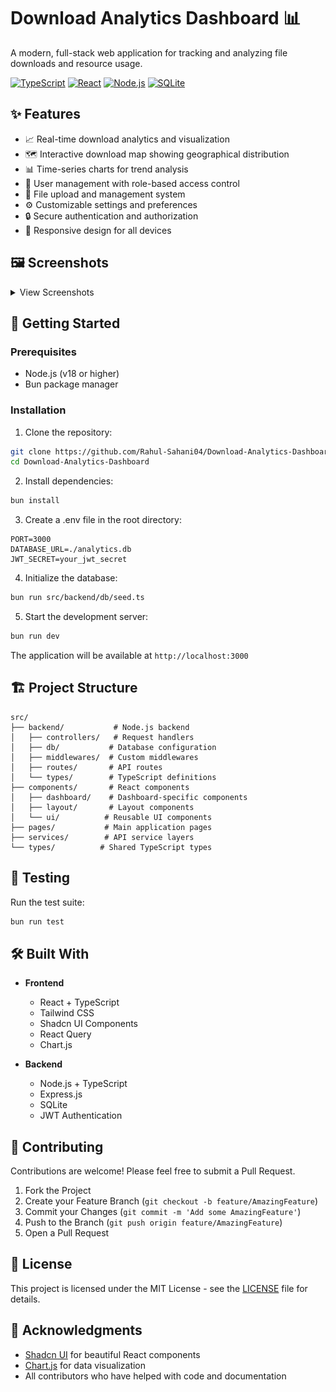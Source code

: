 # Download Analytics Dashboard 📊

A modern, full-stack web application for tracking and analyzing file downloads and resource usage.

<!-- ![Dashboard Preview](./FSDMinorScreenShots/Download-Analytics-Dashboard-1.png) -->

[![TypeScript](https://img.shields.io/badge/TypeScript-007ACC?style=for-the-badge&logo=typescript&logoColor=white)](https://www.typescriptlang.org/)
[![React](https://img.shields.io/badge/React-20232A?style=for-the-badge&logo=react&logoColor=61DAFB)](https://reactjs.org/)
[![Node.js](https://img.shields.io/badge/Node.js-43853D?style=for-the-badge&logo=node.js&logoColor=white)](https://nodejs.org/)
[![SQLite](https://img.shields.io/badge/SQLite-07405E?style=for-the-badge&logo=sqlite&logoColor=white)](https://www.sqlite.org/)

## ✨ Features

- 📈 Real-time download analytics and visualization
- 🗺️ Interactive download map showing geographical distribution
- 📊 Time-series charts for trend analysis
- 👥 User management with role-based access control
- 📁 File upload and management system
- ⚙️ Customizable settings and preferences
- 🔒 Secure authentication and authorization
- 📱 Responsive design for all devices

## 🖼️ Screenshots

<details>
<summary>View Screenshots</summary>

### Dashboard Overview
![Dashboard Overview](./FSDMinorScreenShots/Download-Analytics-Dashboard-2.png)

### User Management
![User Management](./FSDMinorScreenShots/Download-Analytics-Dashboard-3.png)

### Resource Analytics
![Resource Analytics](./FSDMinorScreenShots/Download-Analytics-Dashboard-4.png)

### Settings Panel
![Settings Panel](./FSDMinorScreenShots/Download-Analytics-Dashboard-5.png)

</details>

## 🚀 Getting Started

### Prerequisites

- Node.js (v18 or higher)
- Bun package manager

### Installation

1. Clone the repository:
```bash
git clone https://github.com/Rahul-Sahani04/Download-Analytics-Dashboard.git
cd Download-Analytics-Dashboard
```

2. Install dependencies:
```bash
bun install
```

3. Create a .env file in the root directory:
```env
PORT=3000
DATABASE_URL=./analytics.db
JWT_SECRET=your_jwt_secret
```

4. Initialize the database:
```bash
bun run src/backend/db/seed.ts
```

5. Start the development server:
```bash
bun run dev
```

The application will be available at `http://localhost:3000`

## 🏗️ Project Structure

```
src/
├── backend/           # Node.js backend
│   ├── controllers/   # Request handlers
│   ├── db/           # Database configuration
│   ├── middlewares/  # Custom middlewares
│   ├── routes/       # API routes
│   └── types/        # TypeScript definitions
├── components/       # React components
│   ├── dashboard/    # Dashboard-specific components
│   ├── layout/       # Layout components
│   └── ui/          # Reusable UI components
├── pages/           # Main application pages
├── services/        # API service layers
└── types/          # Shared TypeScript types
```

## 🧪 Testing

Run the test suite:
```bash
bun run test
```

## 🛠️ Built With

- **Frontend**
  - React + TypeScript
  - Tailwind CSS
  - Shadcn UI Components
  - React Query
  - Chart.js

- **Backend**
  - Node.js + TypeScript
  - Express.js
  - SQLite
  - JWT Authentication

## 🤝 Contributing

Contributions are welcome! Please feel free to submit a Pull Request.

1. Fork the Project
2. Create your Feature Branch (`git checkout -b feature/AmazingFeature`)
3. Commit your Changes (`git commit -m 'Add some AmazingFeature'`)
4. Push to the Branch (`git push origin feature/AmazingFeature`)
5. Open a Pull Request

## 📝 License

This project is licensed under the MIT License - see the [LICENSE](LICENSE) file for details.

## 🙏 Acknowledgments

- [Shadcn UI](https://ui.shadcn.com/) for beautiful React components
- [Chart.js](https://www.chartjs.org/) for data visualization
- All contributors who have helped with code and documentation